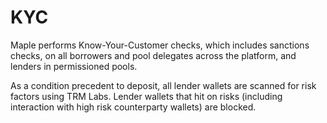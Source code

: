 # KYC

Maple performs Know-Your-Customer checks, which includes sanctions checks, on all borrowers and pool delegates across the platform, and lenders in permissioned pools.

As a condition precedent to deposit, all lender wallets are scanned for risk factors using TRM Labs. Lender wallets that hit on risks (including interaction with high risk counterparty wallets) are blocked.
